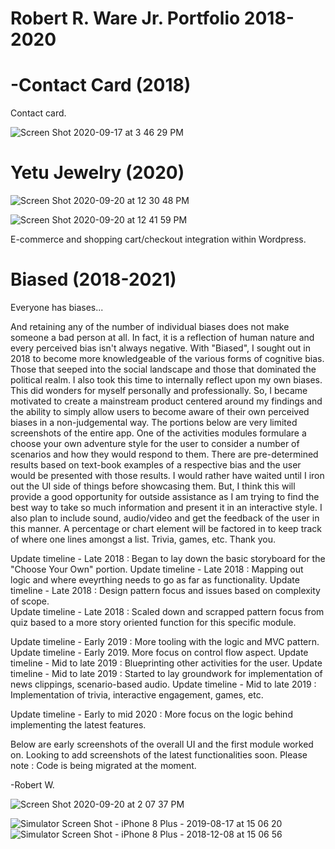 # Robert R. Ware Jr. Portfolio 2018-2020


# -Contact Card (2018)

Contact card. 

![Screen Shot 2020-09-17 at 3 46 29 PM](https://user-images.githubusercontent.com/42416270/93521162-a4971300-f8fd-11ea-98cc-d9592a715042.png)


# Yetu Jewelry (2020)

![Screen Shot 2020-09-20 at 12 30 48 PM](https://user-images.githubusercontent.com/42416270/93716350-4a849080-fb3d-11ea-816b-6390e507b173.png)

![Screen Shot 2020-09-20 at 12 41 59 PM](https://user-images.githubusercontent.com/42416270/93716591-b3b8d380-fb3e-11ea-8946-07c9febeebb4.png)


E-commerce and shopping cart/checkout integration within Wordpress. 

# Biased (2018-2021)

Everyone has biases...

And retaining any of the number of individual biases does not make someone a bad person at all. In fact, it is a reflection of human nature and every perceived bias isn't always negative. With "Biased", I sought out in 2018 to become more knowledgeable of the various forms of cognitive bias. Those that seeped into the social landscape and those that dominated the political realm. I also took this time to internally reflect upon my own biases. This did wonders for myself personally and professionally. So, I became motivated to create a mainstream product centered around my findings and the ability to simply allow users to become aware of their own perceived biases in a non-judgemental way. The portions below are very limited screenshots of the entire app. One of the activities modules formulare a choose your own adventure style for the user to consider a number of scenarios and how they would respond to them. There are pre-determined results based on text-book examples of a respective bias and the user would be presented with those results. I would rather have waited until I iron out the UI side of things before showcasing them. But, I think this will provide a good opportunity for outside assistance as I am trying to find the best way to take so much information and present it in an interactive style. I also plan to include sound, audio/video and get the feedback of the user in this manner. A percentage or chart element will be factored in to keep track of where one lines amongst a list. Trivia, games, etc. Thank you.  

Update timeline - Late 2018 : Began to lay down the basic storyboard for the "Choose Your Own" portion. 
Update timeline - Late 2018 : Mapping out logic and where eveyrthing needs to go as far as functionality. 
Update timeline - Late 2018 : Design pattern focus and issues based on complexity of scope.  
Update timeline - Late 2018 : Scaled down and scrapped pattern focus from quiz based to a more story oriented function for this specific module.

Update timeline - Early 2019 : More tooling with the logic and MVC pattern. 
Update timeline - Early 2019. More focus on control flow aspect. 
Update timeline - Mid to late 2019 : Blueprinting other activities for the user. 
Update timeline - Mid to late 2019 : Started to lay groundwork for implementation of news clippings, scenario-based audio. 
Update timeline - Mid to late 2019 : Implementation of trivia, interactive engagement, games, etc. 

Update timeline - Early to mid 2020 : More focus on the logic behind implementing the latest features. 

Below are early screenshots of the overall UI and the first module worked on. Looking to add screenshots of the latest functionalities soon. Please note : Code is being migrated at the moment. 

-Robert W.

![Screen Shot 2020-09-20 at 2 07 37 PM](https://user-images.githubusercontent.com/42416270/93718495-b3bed080-fb4a-11ea-9119-80e45a26ed8d.png)

![Simulator Screen Shot - iPhone 8 Plus - 2019-08-17 at 15 06 20](https://user-images.githubusercontent.com/42416270/93535178-73760d00-f914-11ea-9901-e33de9f85217.png)
![Simulator Screen Shot - iPhone 8 Plus - 2018-12-08 at 15 06 56](https://user-images.githubusercontent.com/42416270/93535227-88eb3700-f914-11ea-8f4b-bb9e48a153a7.png)



